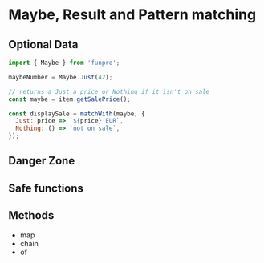 # Maybe, Result and Pattern matching

## Optional Data

```js
import { Maybe } from 'funpro';

maybeNumber = Maybe.Just(42);
```

```js
// returns a Just a price or Nothing if it isn't on sale
const maybe = item.getSalePrice();

const displaySale = matchWith(maybe, {
  Just: price => `${price} EUR`,
  Nothing: () => `not on sale`,
});
```

## Danger Zone

## Safe functions

## Methods

- map
- chain
- of
